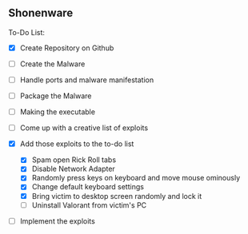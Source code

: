 ## Shonenware

To-Do List:

- [x] Create Repository on Github
- [ ] Create the Malware
- [ ] Handle ports and malware manifestation
- [ ] Package the Malware
- [ ] Making the executable

- [ ] Come up with a creative list of exploits
- [x] Add those exploits to the to-do list
  - [x] Spam open Rick Roll tabs
  - [x] Disable Network Adapter
  - [x] Randomly press keys on keyboard and move mouse ominously
  - [x] Change default keyboard settings
  - [x] Bring victim to desktop screen randomly and lock it
  - [ ] Uninstall Valorant from victim's PC
- [ ] Implement the exploits
